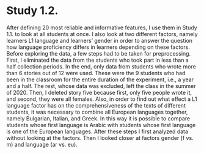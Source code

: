 # Study 1.2.
After defining 20 most reliable and informative features, I use them in Study 1.1. to look at all students at once. I also look at two different factors, namely learners L1 language and learners’ gender in order to answer the question how language proficiency differs in learners depending on these factors. 
Before exploring the data, a few steps had to be taken for preprocessing. First, I eliminated the data from the students who took part in less than a half collection periods. In the end, only data from students who wrote more than 6 stories out of 12 were used. These were the 9 students who had been in the classroom for the entire duration of the experiment, i.e., a year and a half. The rest, whose data was excluded, left the class in the summer of 2020. Then, I deleted story five because first, only five people wrote it, and second, they were all females. Also, in order to find out what effect a L1 language factor has on the comprehensiveness of the texts of different students, it was necessary to combine all European languages together, namely Bulgarian, Italian, and Greek. In this way it is possible to compare students whose first language is Arabic with students whose first language is one of the European languages. After these steps I first analyzed data without looking at the factors. Then I looked closer at factors gender (f vs. m) and language (ar vs. eu). 
